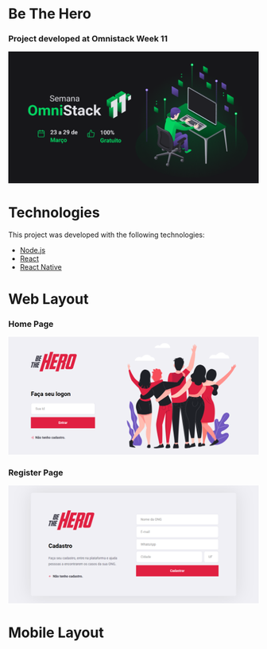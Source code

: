 # Be The Hero
### Project developed at Omnistack Week 11
<img src=".github/Semana-OmniStack-11.png" alt="OmniStack Week 11" width="600"/>

# Technologies
This project was developed with the following technologies:
* [Node.js](https://nodejs.org/)
* [React](https://reactjs.org/)
* [React Native](https://reactnative.dev/)


# Web Layout 
### Home Page
<img src=".github/Be-The-Hero-Home.png" alt="Home Page" width="600"/>

### Register Page
<img src=".github/Be-The-Hero-Cadastro.png" alt="Register Page" width="600"/>


# Mobile Layout
